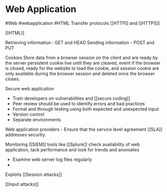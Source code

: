 # Web Application
#Web #webapplication  #HTML
Transfer protocols [[HTTP]] and [[HTTPS]]

[[HTML]]

Retrieving information : GET and HEAD
Sending information - POST and PUT 

Cookies 
	Store data from a browser session on the client and are ready by the server
	persistent cookie live until they are cleared, event if the browser is closed, ready for the website to load the cookie, and session cookie are only available during the browser session and deleted once the browser closes.  
	
	
Secure web application 
 -	Train developers on vulnerabilities and [[secure coding]]
 -	Peer review should be used to identify errors and bad practices 
 -	 Formal and through testing using both expected and unexpected input 
 -	 Version control
 -	 Separate environments

Web application providers 
	- Ensure that the service level agreement [[SLA]] addresses security. 
	
Monitoring 
 [[SIEM]] tools like [[Splunk]] check availability of web application, tack performance and look for trends and anomalies
 -	Examine web server log files regularly 
 -	
	
Exploits 
[[Session attacks]]

[[Input attacks]]


